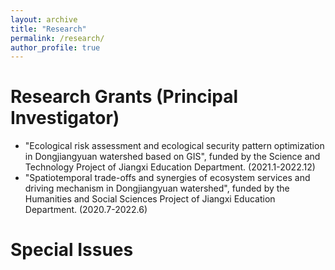 ```yaml
---
layout: archive
title: "Research"
permalink: /research/
author_profile: true
---
```


Research Grants (Principal Investigator)
=====
* "Ecological risk assessment and ecological security pattern optimization in Dongjiangyuan watershed based on GIS", funded by the Science and Technology Project of Jiangxi Education Department. (2021.1-2022.12)
* "Spatiotemporal trade-offs and synergies of ecosystem services and driving mechanism in Dongjiangyuan watershed", funded by the Humanities and Social Sciences Project of Jiangxi Education Department. (2020.7-2022.6)

Special Issues
=====
